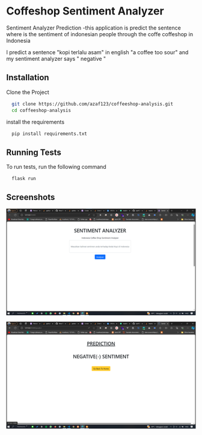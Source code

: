 
# Coffeshop Sentiment Analyzer

Sentiment Analyzer Prediction
-this application is predict the sentence where is the sentiment of indonesian people through the coffe coffeshop in Indonesia 

I predict a sentence "kopi terlalu asam" in english "a coffee too sour" and my sentiment analyzer says " negative "




## Installation

Clone the Project

```bash
  git clone https://github.com/azaf123/coffeeshop-analysis.git
  cd coffeeshop-analysis
```
install the requirements

```bash
  pip install requirements.txt
```
    
## Running Tests

To run tests, run the following command

```bash
  flask run
```


## Screenshots

![App Screenshot](https://github.com/azaf123/coffeeshop-analysis/blob/main/sentiment.png?raw=true)

![App Screenshot](https://github.com/azaf123/coffeeshop-analysis/blob/main/sentiment%202.png?raw=true)



